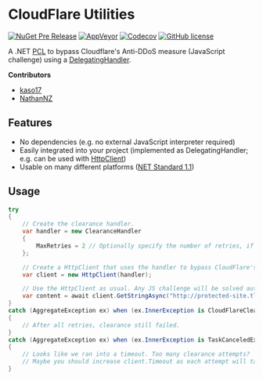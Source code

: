 # CloudFlare Utilities
[![NuGet Pre Release](https://img.shields.io/nuget/vpre/CloudFlareUtilities.svg)](https://www.nuget.org/packages/CloudFlareUtilities/)
[![AppVeyor](https://img.shields.io/appveyor/ci/elcattivo/CloudFlareUtilities.svg)](https://ci.appveyor.com/project/elcattivo/cloudflareutilities)
[![Codecov](https://img.shields.io/codecov/c/github/elcattivo/CloudFlareUtilities.svg)](https://codecov.io/github/elcattivo/CloudFlareUtilities)
[![GitHub license](https://img.shields.io/github/license/elcattivo/CloudFlareUtilities.svg)](https://raw.githubusercontent.com/elcattivo/CloudFlareUtilities/master/LICENSE)

A .NET [PCL](https://msdn.microsoft.com/en-us/library/gg597391(v=vs.110).aspx) to bypass Cloudflare's Anti-DDoS measure (JavaScript challenge) using a [DelegatingHandler](https://msdn.microsoft.com/en-us/library/system.net.http.delegatinghandler(v=vs.110).aspx).

__Contributors__
- [kaso17](https://github.com/kaso17)
- [NathanNZ](https://github.com/nathannz)

## Features
- No dependencies (e.g. no external JavaScript interpreter required)
- Easily integrated into your project (implemented as DelegatingHandler; e.g. can be used with [HttpClient](https://msdn.microsoft.com/en-us/library/system.net.http.httpclient(v=vs.118).aspx))
- Usable on many different platforms ([NET Standard 1.1](https://github.com/dotnet/standard/blob/master/docs/versions/netstandard1.1.md))

## Usage
```csharp
try
{
    // Create the clearance handler.
    var handler = new ClearanceHandler
    {
        MaxRetries = 2 // Optionally specify the number of retries, if clearance fails (default is 3).
    };

    // Create a HttpClient that uses the handler to bypass CloudFlare's JavaScript challange.
    var client = new HttpClient(handler);

    // Use the HttpClient as usual. Any JS challenge will be solved automatically for you.
    var content = await client.GetStringAsync("http://protected-site.tld/");
}
catch (AggregateException ex) when (ex.InnerException is CloudFlareClearanceException)
{
    // After all retries, clearance still failed.
}
catch (AggregateException ex) when (ex.InnerException is TaskCanceledException)
{
    // Looks like we ran into a timeout. Too many clearance attempts?
    // Maybe you should increase client.Timeout as each attempt will take about five seconds.
}
```
